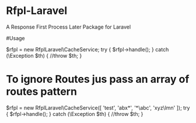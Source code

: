 # Rfpl-Laravel
A Response First Process Later Package for Laravel

#Usage

$rfpl = new RfplLaravel\CacheService;
try {
    $rfpl->handle();
} catch (\Exception $th) {
    //throw $th;
}

# To ignore Routes jus pass an array of routes pattern

$rfpl = new RfplLaravel\CacheService([
  'test',
  'abx\*',
  '*\abc',
  'xyz\lmn'
]);
try {
    $rfpl->handle();
} catch (\Exception $th) {
    //throw $th;
}
